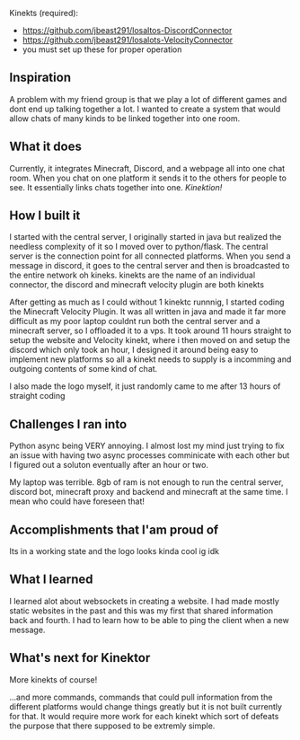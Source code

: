 Kinekts (required): 
 - https://github.com/jbeast291/losaltos-DiscordConnector
 - https://github.com/jbeast291/losalots-VelocityConnector
 - you must set up these for proper operation
## Inspiration
  A problem with my friend group is that we play a lot of different games and dont end up talking together a lot. I wanted to create a system that would allow chats of many kinds to be linked together into one room.
## What it does
  Currently, it integrates Minecraft, Discord, and a webpage all into one chat room. When you chat on one platform it sends it to the others for people to see. It essentially links chats together into one. *Kinektion!*
## How I built it
  I started with the central server, I originally started in java but realized the needless complexity of it so I moved over to python/flask. The central server is the connection point for all connected platforms. When you send a message in discord, it goes to the central server and then is broadcasted to the entire network oh kineks. kinekts are the name of an individual connector, the discord and minecraft velocity plugin are both kinekts 

  After getting as much as I could without 1 kinektc runnnig, I started coding the Minecraft Velocity Plugin. It was all written in java and made it far more difficult as my poor laptop couldnt run both the central server and a minecraft server, so I offloaded it to a vps. It took around 11 hours straight to setup the website and Velocity kinekt, where i then moved on and setup the discord which only took an hour, I designed it around being easy to implement new platforms so all a kinekt needs to supply is a incomming and outgoing contents of some kind of chat.

  I also made the logo myself, it just randomly came to me after 13 hours of straight coding
## Challenges I ran into
  Python async being VERY annoying. I almost lost my mind just trying to fix an issue with having two async processes comminicate with each other but I figured out a soluton eventually after an hour or two.

  My laptop was terrible. 8gb of ram is not enough to run the central server, discord bot, minecraft proxy and backend and minecraft at the same time. I mean who could have foreseen that!
## Accomplishments that I'am proud of
  Its in a working state and the logo looks kinda cool ig idk
## What I learned
  I learned alot about websockets in creating a website. I had made mostly static websites in the past and this was my first that shared information back and fourth. I had to learn how to be able to ping the client when a new message.
## What's next for Kinektor
  More kinekts of course!

  ...and more commands, commands that could pull information from the different platforms would change things greatly but it is not built currently for that. It would require more work for each kinekt which sort of defeats the purpose that there supposed to be extremly simple.
